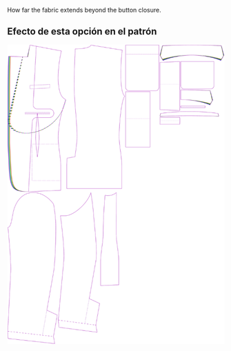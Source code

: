 
How far the fabric extends beyond the button closure.


## Efecto de esta opción en el patrón
![This image shows the effect of this option by superimposing several variants that have a different value for this option](jaeger_frontoverlap_sample.svg "Effect of this option on the pattern")
